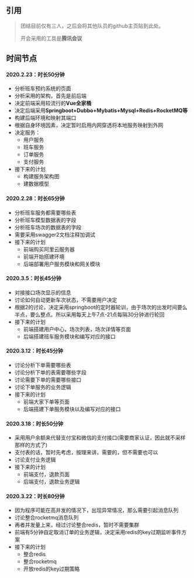 ## 引用

> 团结目前仅有三人，之后会将其他队员的github主页贴到此处。
>
> 开会采用的工具是**腾讯会议**

## 时间节点

#### 2020.2.23：时长50分钟

- 分析班车预约系统的页面
- 分析采用的架构，首先是前后端
- 决定前端采用较流行的**Vue全家桶**
- 决定后端采用**Springboot+Dubbo+Mybatis+Mysql+Redis+RocketMQ等**
- 构建后端环境和映射其端口
- 根据自身环境因素，决定暂时启用内网穿透将本地服务映射到外网
- 决定服务：
  - 用户服务
  - 班车服务
  - 订单服务
  - 支付服务
- 接下来的计划
  - 构建服务架构图
  - 建数据模型

#### 2020.2.28：时长65分钟

- 分析班车服务都需要哪些表
- 分析班车模型数据表的字段
- 分析班车场次的数据表的字段
- 需要采用swagger2文档注释加调试
- 接下来的计划
  - 前端购买阿里云服务器
  - 前端开始搭建环境
  - 后端部署用户服务模块和网关模块

#### 2020.3.5：时长45分钟

- 对接接口场次显示的信息
- 讨论如何自动更新车次状态，不需要用户决定
- 根据2的讨论，决定采用springboot的定时器轮训，由于场次的出发时间要么半点，要么整点。所以采用每天上午7点-21点每隔30分钟进行轮回
- 接下来的计划
  - 前端搭建用户中心，场次列表，场次详情等页面
  - 后端搭建班车服务模块和编写对应的接口

#### 2020.3.12：时长45分钟

- 讨论分析下单需要哪些表
- 讨论分析下单的表需要哪些字段
- 讨论需要下单的需要哪些接口
- 讨论下单服务的业务逻辑
- 接下来的计划
  - 前端大家下单等页面
  - 后端搭建下单服务模块以及编写对应的接口

#### 2020.3.18：时长50分钟

- 采用用户余额来代替支付宝和微信的支付接口(需要商家认证，因此就不采样那样的方式了)
- 支付表的话，暂时先考虑，按理来讲，需要的，但不需要也可以
- 讨论支付业务逻辑
- 接下来的计划
  - 前端支付，退款页面
  - 后端支付，退款业务逻辑

#### 2020.3.22：时长80分钟

- 因为程序可能在高并发的情况下，出现异常情况，那么需要引起消息队列
- 讨论整合rocketmq消息队列
- 再者并发量上来，经过讨论整合redis，暂时不需要集群
- 前端有5分钟自定取消订单的业务逻辑，决定采用redis的key过期监听事件方案
- 接下来的计划
  - 整合redis
  - 整合rocketmq
  - 开放redis的key过期策略